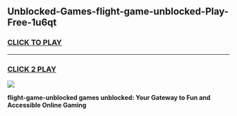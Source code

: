 
## Unblocked-Games-flight-game-unblocked-Play-Free-1u6qt
<h3>
<a href="https://premium76.site?title=flight-game-unblocked&ref=18A">CLICK TO PLAY</a></h3>
<hr>

<h3>
<a href="https://premium76.site?title=flight-game-unblocked&ref=18A">CLICK 2 PLAY</a>
  
</h3>

<a href="https://premium76.site?title=flight-game-unblocked&ref=18A"><img src="https://clearcache.store/games.png"></a>


**flight-game-unblocked games unblocked: Your Gateway to Fun and Accessible Online Gaming**
